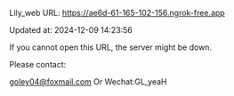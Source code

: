 Lily_web URL: https://ae6d-61-165-102-156.ngrok-free.app

Updated at: 2024-12-09 14:23:56

If you cannot open this URL, the server might be down.

Please contact: 

goley04@foxmail.com Or Wechat:GL_yeaH